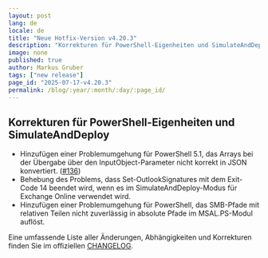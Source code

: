 ```yaml
---
layout: post
lang: de
locale: de
title: "Neue Hotfix-Version v4.20.3"
description: "Korrekturen für PowerShell-Eigenheiten und SimulateAndDeploy"
image: none
published: true
author: Markus Gruber
tags: ["new release"]
page_id: "2025-07-17-v4.20.3"
permalink: /blog/:year/:month/:day/:page_id/
---
```

## Korrekturen für PowerShell-Eigenheiten und SimulateAndDeploy
- Hinzufügen einer Problemumgehung für PowerShell 5.1, das Arrays bei der Übergabe über den InputObject-Parameter nicht korrekt in JSON konvertiert. (<a href="https://github.com/Set-OutlookSignatures/Set-OutlookSignatures/issues/136" target="_blank">#136</a>)
- Behebung des Problems, dass Set-OutlookSignatures mit dem Exit-Code 14 beendet wird, wenn es im SimulateAndDeploy-Modus für Exchange Online verwendet wird.
- Hinzufügen einer Problemumgehung für PowerShell, das SMB-Pfade mit relativen Teilen nicht zuverlässig in absolute Pfade im MSAL.PS-Modul auflöst.

Eine umfassende Liste aller Änderungen, Abhängigkeiten und Korrekturen finden Sie im offiziellen [CHANGELOG](https://github.com/Set-OutlookSignatures/Set-OutlookSignatures/blob/main/docs/CHANGELOG.md).